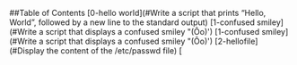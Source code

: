 ##Table of Contents
[0-hello world](#Write a script that prints “Hello, World”, followed by a new line to the standard output)
[1-confused smiley](#Write a script that displays a confused smiley "(Ôo)')
[1-confused smiley](#Write a script that displays a confused smiley "(Ôo)')
[2-hellofile](#Display the content of the /etc/passwd file)
[

